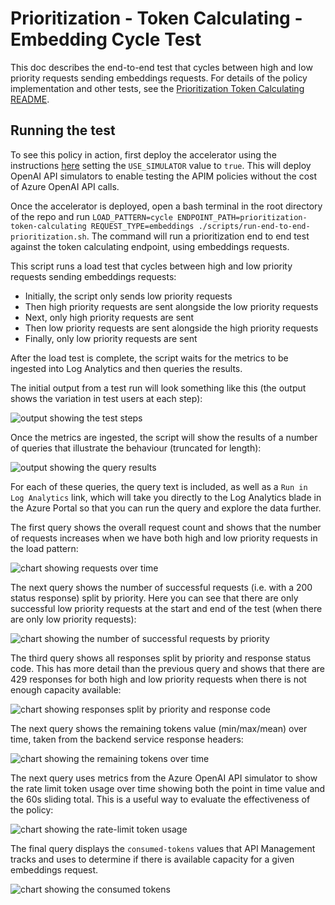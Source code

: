 # Prioritization - Token Calculating - Embedding Cycle Test

This doc describes the end-to-end test that cycles between high and low priority requests sending embeddings requests.
For details of the policy implementation and other tests, see the [Prioritization Token Calculating README](./prioritization-token-calculating.md).

## Running the test

To see this policy in action, first deploy the accelerator using the instructions [here](../../README.md) setting the `USE_SIMULATOR` value to `true`.
This will deploy OpenAI API simulators to enable testing the APIM policies without the cost of Azure OpenAI API calls.

Once the accelerator is deployed, open a bash terminal in the root directory of the repo and run `LOAD_PATTERN=cycle ENDPOINT_PATH=prioritization-token-calculating REQUEST_TYPE=embeddings ./scripts/run-end-to-end-prioritization.sh`. The command will run a prioritization end to end test against the token calculating endpoint, using embeddings requests.

This script runs a load test that cycles between high and low priority requests sending embeddings requests:
- Initially, the script only sends low priority requests
- Then high priority requests are sent alongside the low priority requests
- Next, only high priority requests are sent
- Then low priority requests are sent alongside the high priority requests
- Finally, only low priority requests are sent

After the load test is complete, the script waits for the metrics to be ingested into Log Analytics and then queries the results.

The initial output from a test run will look something like this (the output shows the variation in test users at each step):

![output showing the test steps](./docs/token-calculating/embeddings-cycle/steps.png)

Once the metrics are ingested, the script will show the results of a number of queries that illustrate the behaviour (truncated for length):

![output showing the query results](./docs/token-calculating/embeddings-cycle/output.png)

For each of these queries, the query text is included, as well as a `Run in Log Analytics` link, which will take you directly to the Log Analytics blade in the Azure Portal so that you can run the query and explore the data further.

The first query shows the overall request count and shows that the number of requests increases when we have both high and low priority requests in the load pattern:

![chart showing requests over time](./docs/token-calculating/embeddings-cycle/request-count.png)

The next query shows the number of successful requests (i.e. with a 200 status response) split by priority. Here you can see that there are only successful low priority requests at the start and end of the test (when there are only low priority requests):

![chart showing the number of successful requests by priority](./docs/token-calculating/embeddings-cycle/successful-requests.png)

The third query shows all responses split by priority and response status code. This has more detail than the previous query and shows that there are 429 responses for both high and low priority requests when there is not enough capacity available:

![chart showing responses split by priority and response code](./docs/token-calculating/embeddings-cycle/requests-priority-status.png)

The next query shows the remaining tokens value (min/max/mean) over time, taken from the backend service response headers:

![chart showing the remaining tokens over time](./docs/token-calculating/embeddings-cycle/remaining-tokens.png)

The next query uses metrics from the Azure OpenAI API simulator to show the rate limit token usage over time showing both the point in time value and the 60s sliding total. This is a useful way to evaluate the effectiveness of the policy:

![chart showing the rate-limit token usage](./docs/token-calculating/embeddings-cycle/rate-limit-tokens.png)

The final query displays the `consumed-tokens` values that API Management tracks and uses to determine if there is available capacity for a given embeddings request.

![chart showing the consumed tokens](./docs/token-calculating/embeddings-cycle/consumed-tokens.png)